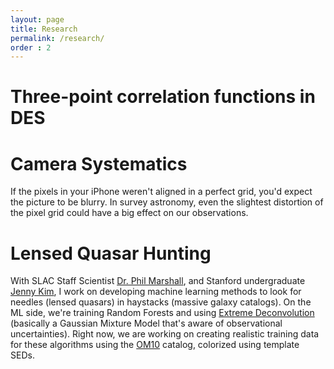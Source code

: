 ```yaml
---
layout: page
title: Research
permalink: /research/
order : 2
---
```


# Three-point correlation functions in DES

# Camera Systematics

If the pixels in your iPhone weren't aligned in a perfect grid, you'd expect the picture to be blurry. In survey astronomy, even the slightest distortion of the pixel grid could have a big effect on our observations.

# Lensed Quasar Hunting
With SLAC Staff Scientist [Dr. Phil Marshall](http://www.slac.stanford.edu/~pjm/Site/Welcome.html), and Stanford undergraduate [Jenny Kim](https://github.com/jennykim1016), I work on developing machine learning methods to look for needles (lensed quasars) in haystacks (massive galaxy catalogs). On the ML side, we're training Random Forests and using [Extreme Deconvolution](https://arxiv.org/abs/0905.2979) (basically a Gaussian Mixture Model that's aware of observational uncertainties). Right now, we are working on creating realistic training data for these algorithms using the [OM10](https://github.com/drphilmarshall/OM10) catalog, colorized using template SEDs. 
